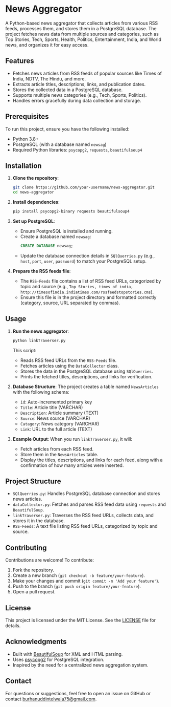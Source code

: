 # News Aggregator

A Python-based news aggregator that collects articles from various RSS feeds, processes them, and stores them in a PostgreSQL database. The project fetches news data from multiple sources and categories, such as Top Stories, Tech, Sports, Health, Politics, Entertainment, India, and World news, and organizes it for easy access.

## Features
- Fetches news articles from RSS feeds of popular sources like Times of India, NDTV, The Hindu, and more.
- Extracts article titles, descriptions, links, and publication dates.
- Stores the collected data in a PostgreSQL database.
- Supports multiple news categories (e.g., Tech, Sports, Politics).
- Handles errors gracefully during data collection and storage.

## Prerequisites
To run this project, ensure you have the following installed:
- Python 3.8+
- PostgreSQL (with a database named `newsag`)
- Required Python libraries: `psycopg2`, `requests`, `beautifulsoup4`

## Installation
1. **Clone the repository**:
   ```bash
   git clone https://github.com/your-username/news-aggregator.git
   cd news-aggregator
   ```

2. **Install dependencies**:
   ```bash
   pip install psycopg2-binary requests beautifulsoup4
   ```

3. **Set up PostgreSQL**:
   - Ensure PostgreSQL is installed and running.
   - Create a database named `newsag`:
     ```sql
     CREATE DATABASE newsag;
     ```
   - Update the database connection details in `SQlQuerries.py` (e.g., `host`, `port`, `user`, `password`) to match your PostgreSQL setup.

4. **Prepare the RSS feeds file**:
   - The `RSS-Feeds` file contains a list of RSS feed URLs, categorized by topic and source (e.g., `Top Stories, times of india, http://timesofindia.indiatimes.com/rssfeedstopstories.cms`).
   - Ensure this file is in the project directory and formatted correctly (category, source, URL separated by commas).

## Usage
1. **Run the news aggregator**:
   ```bash
   python linkTraverser.py
   ```
   This script:
   - Reads RSS feed URLs from the `RSS-Feeds` file.
   - Fetches articles using the `DataCollector` class.
   - Stores the data in the PostgreSQL database using `SQlQuerries`.
   - Prints the fetched titles, descriptions, and links for verification.

2. **Database Structure**:
   The project creates a table named `NewsArticles` with the following schema:
   - `id`: Auto-incremented primary key
   - `Title`: Article title (VARCHAR)
   - `Description`: Article summary (TEXT)
   - `Source`: News source (VARCHAR)
   - `Catagory`: News category (VARCHAR)
   - `Link`: URL to the full article (TEXT)

3. **Example Output**:
   When you run `linkTraverser.py`, it will:
   - Fetch articles from each RSS feed.
   - Store them in the `NewsArticles` table.
   - Display the titles, descriptions, and links for each feed, along with a confirmation of how many articles were inserted.

## Project Structure
- `SQlQuerries.py`: Handles PostgreSQL database connection and stores news articles.
- `dataCollector.py`: Fetches and parses RSS feed data using `requests` and `BeautifulSoup`.
- `linkTraverser.py`: Traverses the RSS feed URLs, collects data, and stores it in the database.
- `RSS-Feeds`: A text file listing RSS feed URLs, categorized by topic and source.

## Contributing
Contributions are welcome! To contribute:
1. Fork the repository.
2. Create a new branch (`git checkout -b feature/your-feature`).
3. Make your changes and commit (`git commit -m 'Add your feature'`).
4. Push to the branch (`git push origin feature/your-feature`).
5. Open a pull request.

## License
This project is licensed under the MIT License. See the [LICENSE](LICENSE) file for details.

## Acknowledgments
- Built with [BeautifulSoup](https://www.crummy.com/software/BeautifulSoup/) for XML and HTML parsing.
- Uses [psycopg2](https://www.psycopg.org/) for PostgreSQL integration.
- Inspired by the need for a centralized news aggregation system.

## Contact
For questions or suggestions, feel free to open an issue on GitHub or contact [burhanuddintelwala75@gmail.com](mailto:burhanuddintelwala75@gmail.com).
